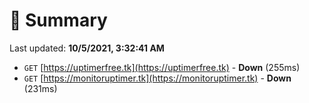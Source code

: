 # 📖 Summary
Last updated: **10/5/2021, 3:32:41 AM**

- `GET` [https://uptimerfree.tk](https://uptimerfree.tk) - **Down** (255ms)
- `GET` [https://monitoruptimer.tk](https://monitoruptimer.tk) - **Down** (231ms)
